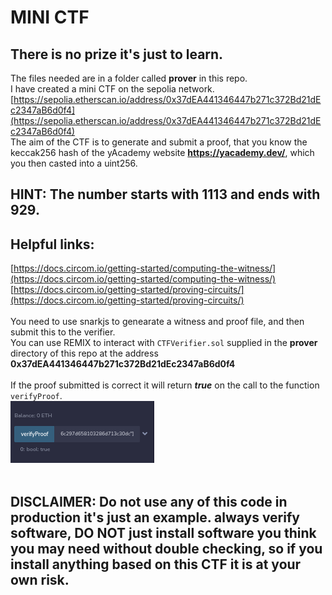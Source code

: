 # MINI CTF
## There is no prize it's just to learn.
The files needed are in a folder called **prover** in this repo.<br>
I have created a mini CTF on the sepolia network.<br>
[https://sepolia.etherscan.io/address/0x37dEA441346447b271c372Bd21dEc2347aB6d0f4](https://sepolia.etherscan.io/address/0x37dEA441346447b271c372Bd21dEc2347aB6d0f4)<br>
The aim of the CTF is to generate and submit a proof, that you know the keccak256 hash of the yAcademy website **https://yacademy.dev/**, which you then casted into a uint256.<br>
## HINT: The number starts with 1113 and ends with 929.
## Helpful links:
[https://docs.circom.io/getting-started/computing-the-witness/](https://docs.circom.io/getting-started/computing-the-witness/)<br>
[https://docs.circom.io/getting-started/proving-circuits/](https://docs.circom.io/getting-started/proving-circuits/)<br><br>
You need to use snarkjs to genearate a witness and proof file, and then submit this to the verifier.<br>
You can use REMIX to interact with `CTFVerifier.sol` supplied in the **prover** directory of this repo at the address **0x37dEA441346447b271c372Bd21dEc2347aB6d0f4**<br><br>
If the proof submitted is correct it will return ***true*** on the call to the function `verifyProof`.<br>
![It Worked](itworked.png)<br><br>
## DISCLAIMER: Do not use any of this code in production it's just an example. always verify software, DO NOT just install software you think you may need without double checking, so if you install anything based on this CTF it is at your own risk.
